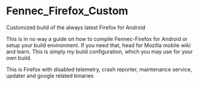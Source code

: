# Fennec_Firefox_Custom
Customized build of the always latest Firefox for Android

This is in no way a guide on how to compile Fennec-Firefox for Android or setup your build environment.  If you need that, head for Mozilla mobile wiki and learn. This is simply my build configuration, which you may use for your own build.

This is Firefox with disabled telemetry, crash reporter, maintenance service, updater and google related binaries
